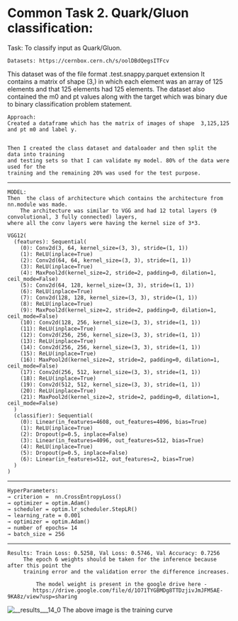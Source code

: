 # Common Task 2. Quark/Gluon classification:

Task: To classify input as Quark/Gluon.

    Datasets: https://cernbox.cern.ch/s/oolDBdQegsITFcv

This dataset was of the file format  .test.snappy.parquet extension
It contains a matrix of shape (3,) in which each element was an array of 125 elements and that 125 elements had 125 elements. 
The dataset also contained the m0 and pt values along with the target which was binary due to binary classification problem statement.


    Approach:
	Created a dataframe which has the matrix of images of shape  3,125,125 and pt m0 and label y. 


	Then I created the class dataset and dataloader and then split the data into training 
	and testing sets so that I can validate my model. 80% of the data were used for the 
	training and the remaining 20% was used for the test purpose.
------------------------------------------------------------------------------------------------------------------------------------------------------------------

    MODEL:
	Then  the class of architecture which contains the architecture from nn.module was made. 
        The architecture was similar to VGG and had 12 total layers (9 convolutional, 3 fully connected) layers,
	where all the conv layers were having the kernel size of 3*3. 
 
	VGG12(
	  (features): Sequential(
	    (0): Conv2d(3, 64, kernel_size=(3, 3), stride=(1, 1))
	    (1): ReLU(inplace=True)
	    (2): Conv2d(64, 64, kernel_size=(3, 3), stride=(1, 1))
	    (3): ReLU(inplace=True)
	    (4): MaxPool2d(kernel_size=2, stride=2, padding=0, dilation=1, ceil_mode=False)
	    (5): Conv2d(64, 128, kernel_size=(3, 3), stride=(1, 1))
	    (6): ReLU(inplace=True)
	    (7): Conv2d(128, 128, kernel_size=(3, 3), stride=(1, 1))
	    (8): ReLU(inplace=True)
	    (9): MaxPool2d(kernel_size=2, stride=2, padding=0, dilation=1, ceil_mode=False)
	    (10): Conv2d(128, 256, kernel_size=(3, 3), stride=(1, 1))
	    (11): ReLU(inplace=True)
	    (12): Conv2d(256, 256, kernel_size=(3, 3), stride=(1, 1))
	    (13): ReLU(inplace=True)
	    (14): Conv2d(256, 256, kernel_size=(3, 3), stride=(1, 1))
	    (15): ReLU(inplace=True)
	    (16): MaxPool2d(kernel_size=2, stride=2, padding=0, dilation=1, ceil_mode=False)
	    (17): Conv2d(256, 512, kernel_size=(3, 3), stride=(1, 1))
	    (18): ReLU(inplace=True)
	    (19): Conv2d(512, 512, kernel_size=(3, 3), stride=(1, 1))
	    (20): ReLU(inplace=True)
	    (21): MaxPool2d(kernel_size=2, stride=2, padding=0, dilation=1, ceil_mode=False)
	  )
	  (classifier): Sequential(
	    (0): Linear(in_features=4608, out_features=4096, bias=True)
	    (1): ReLU(inplace=True)
	    (2): Dropout(p=0.5, inplace=False)
	    (3): Linear(in_features=4096, out_features=512, bias=True)
	    (4): ReLU(inplace=True)
	    (5): Dropout(p=0.5, inplace=False)
	    (6): Linear(in_features=512, out_features=2, bias=True)
	  )
	)
			  


	
------------------------------------------------------------------------------------------------------------------------------------------------------------------

	HyperParameters:
	→ criterion =  nn.CrossEntropyLoss()
	→ optimizer = optim.Adam()
  	→ scheduler = optim.lr_scheduler.StepLR()
    → learning_rate = 0.001
    → optimizer = optim.Adam()
    → number of epochs= 14
    → batch_size = 256
		
 ------------------------------------------------------------------------------------------------------------------------------------------------------------------

    Results: Train Loss: 0.5258, Val Loss: 0.5746, Val Accuracy: 0.7256
	     The epoch 6 weights should be taken for the inference because after this point the 
	     training error and the validation error the difference increases.

             The model weight is present in the google drive here -  
        	https://drive.google.com/file/d/1O71TYGBMDg8TTDzjivJmJFM5AE-9KA8z/view?usp=sharing

![__results___14_0](https://github.com/Vishak-Bhat30/ML4SCI_24/assets/102585626/69763e74-aec8-46d7-a61b-97815006c237)
The above image is the training curve
